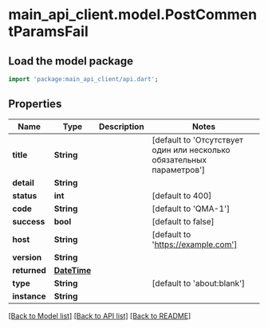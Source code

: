 # main_api_client.model.PostCommentParamsFail

## Load the model package
```dart
import 'package:main_api_client/api.dart';
```

## Properties
Name | Type | Description | Notes
------------ | ------------- | ------------- | -------------
**title** | **String** |  | [default to 'Отсутствует один или несколько обязательных параметров']
**detail** | **String** |  | 
**status** | **int** |  | [default to 400]
**code** | **String** |  | [default to 'QMA-1']
**success** | **bool** |  | [default to false]
**host** | **String** |  | [default to 'https://example.com']
**version** | **String** |  | 
**returned** | [**DateTime**](DateTime.md) |  | 
**type** | **String** |  | [default to 'about:blank']
**instance** | **String** |  | 

[[Back to Model list]](../README.md#documentation-for-models) [[Back to API list]](../README.md#documentation-for-api-endpoints) [[Back to README]](../README.md)



